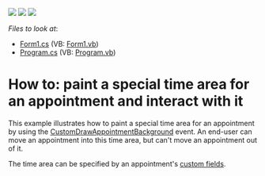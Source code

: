 <!-- default badges list -->
![](https://img.shields.io/endpoint?url=https://codecentral.devexpress.com/api/v1/VersionRange/128635721/13.1.12%2B)
[![](https://img.shields.io/badge/Open_in_DevExpress_Support_Center-FF7200?style=flat-square&logo=DevExpress&logoColor=white)](https://supportcenter.devexpress.com/ticket/details/T246714)
[![](https://img.shields.io/badge/📖_How_to_use_DevExpress_Examples-e9f6fc?style=flat-square)](https://docs.devexpress.com/GeneralInformation/403183)
<!-- default badges end -->
<!-- default file list -->
*Files to look at*:

* [Form1.cs](./CS/T246714/Form1.cs) (VB: [Form1.vb](./VB/T246714/Form1.vb))
* [Program.cs](./CS/T246714/Program.cs) (VB: [Program.vb](./VB/T246714/Program.vb))
<!-- default file list end -->
# How to: paint a special time area for an appointment and interact with it


<p>This example illustrates how to paint a special time area for an appointment by using the <a href="http://documentation.devexpress.com/#WindowsForms/DevExpressXtraSchedulerSchedulerControl_CustomDrawAppointmentBackgroundtopic">CustomDrawAppointmentBackground</a> event. An end-user can move an appointment into this time area, but can't move an appointment out of it.</p>
<p>The time area can be specified by an appointment's <a href="https://documentation.devexpress.com/#WindowsForms/CustomDocument17137">custom fields</a>.</p>

<br/>


